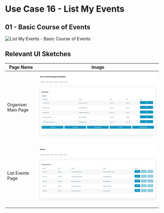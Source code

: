 # Use Case 16 - List My Events

## 01 - Basic Course of Events

![List My Events - Basic Course of Events](/02-analysis/usecases/images/16-list-my-events-basic.png)

## Relevant UI Sketches
| Page Name | Image |
|----|------|
| Organiser Main Page | ![Admin Main Page](/01-requirements-solution/uisketches/02-main-organiser.png) |
| List Events Page | ![List Events Page](/01-requirements-solution/uisketches/14-list-events.png) |
